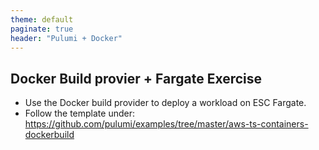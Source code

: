 ```yaml
---
theme: default
paginate: true
header: "Pulumi + Docker"
---
```


## Docker Build provier + Fargate Exercise

- Use the Docker build provider to deploy a workload on ESC Fargate.
- Follow the template under:
https://github.com/pulumi/examples/tree/master/aws-ts-containers-dockerbuild
